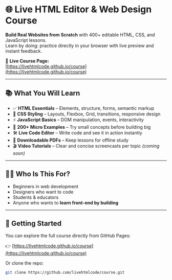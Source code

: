 # 🌐 Live HTML Editor & Web Design Course

**Build Real Websites from Scratch** with 400+ editable HTML, CSS, and JavaScript lessons.  
Learn by doing: practice directly in your browser with live preview and instant feedback.

🔗 **Live Course Page:**  
[https://livehtmlcode.github.io/course](https://livehtmlcode.github.io/course)

---

## 📚 What You Will Learn

- ✅ **HTML Essentials** – Elements, structure, forms, semantic markup
- 🎨 **CSS Styling** – Layouts, Flexbox, Grid, transitions, responsive design
- ⚡ **JavaScript Basics** – DOM manipulation, events, interactivity
- 🧪 **200+ Micro Examples** – Try small concepts before building big
- 🛠️ **Live Code Editor** – Write code and see it in action instantly
- 📄 **Downloadable PDFs** – Keep lessons for offline study
- 🎬 **Video Tutorials** – Clear and concise screencasts per topic *(coming soon)*

---

## 🧑‍💻 Who Is This For?

- Beginners in web development
- Designers who want to code
- Students & educators
- Anyone who wants to **learn front-end by building**

---

## 🚀 Getting Started

You can explore the full course directly from GitHub Pages:

👉 [https://livehtmlcode.github.io/course](https://livehtmlcode.github.io/course)

Or clone the repo:
```bash
git clone https://github.com/livehtmlcode/course.git
